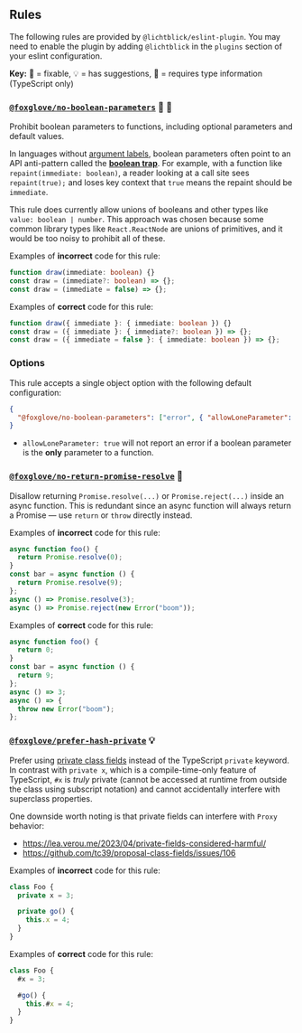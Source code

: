 ## Rules

The following rules are provided by `@lichtblick/eslint-plugin`. You may need to enable the plugin by adding `@lichtblick` in the `plugins` section of your eslint configuration.

**Key:** 🔧 = fixable, 💡 = has suggestions, 💭 = requires type information (TypeScript only)

### [`@foxglove/no-boolean-parameters`](./no-boolean-parameters.js) 💭 🔧

Prohibit boolean parameters to functions, including optional parameters and default values.

In languages without [argument labels](https://docs.swift.org/swift-book/LanguageGuide/Functions.html), boolean parameters often point to an API anti-pattern called the [**boolean trap**](https://ariya.io/2011/08/hall-of-api-shame-boolean-trap). For example, with a function like `repaint(immediate: boolean)`, a reader looking at a call site sees `repaint(true);` and loses key context that `true` means the repaint should be `immediate`.

This rule does currently allow unions of booleans and other types like `value: boolean | number`. This approach was chosen because some common library types like `React.ReactNode` are unions of primitives, and it would be too noisy to prohibit all of these.

Examples of **incorrect** code for this rule:

```ts
function draw(immediate: boolean) {}
const draw = (immediate?: boolean) => {};
const draw = (immediate = false) => {};
```

Examples of **correct** code for this rule:

```ts
function draw({ immediate }: { immediate: boolean }) {}
const draw = ({ immediate }: { immediate?: boolean }) => {};
const draw = ({ immediate = false }: { immediate: boolean }) => {};
```

### Options

This rule accepts a single object option with the following default configuration:

```json
{
  "@foxglove/no-boolean-parameters": ["error", { "allowLoneParameter": false }]
}
```

- `allowLoneParameter: true` will not report an error if a boolean parameter is the **only** parameter to a function.

### [`@foxglove/no-return-promise-resolve`](./no-return-promise-resolve.js) 🔧

Disallow returning `Promise.resolve(...)` or `Promise.reject(...)` inside an async function. This is redundant since an async function will always return a Promise — use `return` or `throw` directly instead.

Examples of **incorrect** code for this rule:

```ts
async function foo() {
  return Promise.resolve(0);
}
const bar = async function () {
  return Promise.resolve(9);
};
async () => Promise.resolve(3);
async () => Promise.reject(new Error("boom"));
```

Examples of **correct** code for this rule:

```ts
async function foo() {
  return 0;
}
const bar = async function () {
  return 9;
};
async () => 3;
async () => {
  throw new Error("boom");
};
```

### [`@foxglove/prefer-hash-private`](./prefer-hash-private.js) 💡

Prefer using [private class fields](https://developer.mozilla.org/en-US/docs/Web/JavaScript/Reference/Classes/Private_class_fields) instead of the TypeScript `private` keyword. In contrast with `private x`, which is a compile-time-only feature of TypeScript, `#x` is _truly_ private (cannot be accessed at runtime from outside the class using subscript notation) and cannot accidentally interfere with superclass properties.

One downside worth noting is that private fields can interfere with `Proxy` behavior:

- https://lea.verou.me/2023/04/private-fields-considered-harmful/
- https://github.com/tc39/proposal-class-fields/issues/106

Examples of **incorrect** code for this rule:

```ts
class Foo {
  private x = 3;

  private go() {
    this.x = 4;
  }
}
```

Examples of **correct** code for this rule:

```ts
class Foo {
  #x = 3;

  #go() {
    this.#x = 4;
  }
}
```
